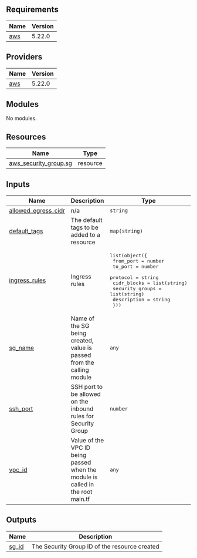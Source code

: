 <!-- BEGIN_TF_DOCS -->
## Requirements

| Name | Version |
|------|---------|
| <a name="requirement_aws"></a> [aws](#requirement\_aws) | 5.22.0 |

## Providers

| Name | Version |
|------|---------|
| <a name="provider_aws"></a> [aws](#provider\_aws) | 5.22.0 |

## Modules

No modules.

## Resources

| Name | Type |
|------|------|
| [aws_security_group.sg](https://registry.terraform.io/providers/hashicorp/aws/5.22.0/docs/resources/security_group) | resource |

## Inputs

| Name | Description | Type | Default | Required |
|------|-------------|------|---------|:--------:|
| <a name="input_allowed_egress_cidr"></a> [allowed\_egress\_cidr](#input\_allowed\_egress\_cidr) | n/a | `string` | `"0.0.0.0/0"` | no |
| <a name="input_default_tags"></a> [default\_tags](#input\_default\_tags) | The default tags to be added to a resource | `map(string)` | `{}` | no |
| <a name="input_ingress_rules"></a> [ingress\_rules](#input\_ingress\_rules) | Ingress rules | <pre>list(object({<br>    from_port       = number<br>    to_port         = number<br>    protocol        = string<br>    cidr_blocks     = list(string)<br>    security_groups = list(string)<br>    description     = string<br>  }))</pre> | n/a | yes |
| <a name="input_sg_name"></a> [sg\_name](#input\_sg\_name) | Name of the SG being created, value is passed from the calling module | `any` | n/a | yes |
| <a name="input_ssh_port"></a> [ssh\_port](#input\_ssh\_port) | SSH port to be allowed on the inbound rules for Security Group | `number` | `22` | no |
| <a name="input_vpc_id"></a> [vpc\_id](#input\_vpc\_id) | Value of the VPC ID being passed when the module is called in the root main.tf | `any` | n/a | yes |

## Outputs

| Name | Description |
|------|-------------|
| <a name="output_sg_id"></a> [sg\_id](#output\_sg\_id) | The Security Group ID of the resource created |
<!-- END_TF_DOCS -->